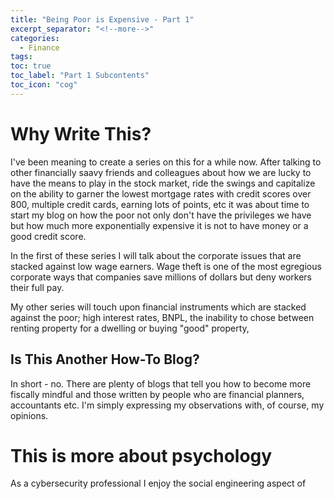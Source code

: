 ```yaml
---
title: "Being Poor is Expensive - Part 1"
excerpt_separator: "<!--more-->"
categories:
  - Finance
tags:
toc: true
toc_label: "Part 1 Subcontents"
toc_icon: "cog"
---
```


# Why Write This?
I've been meaning to create a series on this for a while now. After talking to other financially saavy friends and colleagues about how we are lucky to have the means to play in the stock market, ride the swings and capitalize on the ability to garner the lowest mortgage rates with credit scores over 800, multiple credit cards, earning lots of points, etc it was about time to start my blog on how the poor not only don't have the privileges we have but how much more exponentially expensive it is not to have money or a good credit score.

In the first of these series I will talk about the corporate issues that are stacked against low wage earners. Wage theft is one of the most egregious corporate ways that companies save millions of dollars but deny workers their full pay. 

My other series will touch upon financial instruments which are stacked against the poor; high interest rates, BNPL, the inability to chose between renting property for a dwelling or buying "good" property, 

## Is This Another How-To Blog?
In short - no. There are plenty of blogs that tell you how to become more fiscally mindful and those written by people who are financial planners, accountants etc. I'm simply expressing my observations with, of course, my opinions.

# This is more about psychology
As a cybersecurity professional I enjoy the social engineering aspect of 
